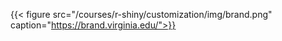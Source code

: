 {{< figure src="/courses/r-shiny/customization/img/brand.png" caption="https://brand.virginia.edu/">}}
